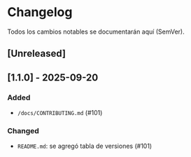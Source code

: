 # Changelog
Todos los cambios notables se documentarán aquí (SemVer).

## [Unreleased]

## [1.1.0] - 2025-09-20
### Added
- `/docs/CONTRIBUTING.md` (#101)

### Changed
- `README.md`: se agregó tabla de versiones (#101)
